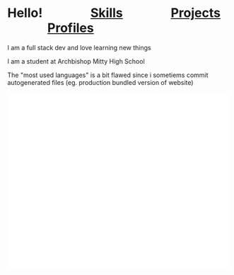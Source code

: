 # Hello!      [Skills](/Skills.md)      [Projects](Projects.md)      [Profiles](Profiles.md)
I am a full stack dev and love learning new things

I am a student at Archbishop Mitty High School

The "most used languages" is a bit flawed since i sometiems commit autogenerated files (eg. production bundled version of website)


<div align="left">
  <div style="display: flex; align-items: flex-start;">
    <img src="/github-metrics.svg" style=" margin-right:20;" height="400px" width="500px"/>
</div>


